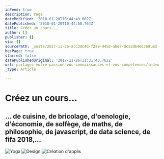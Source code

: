 ```yaml
---
inFeed: true
description: Yoga
dateModified: '2018-01-20T10:44:49.602Z'
datePublished: '2018-01-20T10:44:50.764Z'
title: Créez un cours...
author: []
publisher: {}
via: {}
sourcePath: _posts/2017-11-26-acc3dc4d-f2a9-4458-abe7-dca2d64ec369.md
hasPage: true
starred: false
datePublishedOriginal: '2017-11-26T11:31:43.702Z'
url: partagez-votre-passion-vos-connaissances-et-vos-competences/index.html
_type: Article

---
```

# **Créez un cours...**

## ... de cuisine, de bricolage, d'oenologie, d'économie, de solfège, de maths, de philosophie, de javascript, de data science, de fifa 2018,...
![Yoga](https://the-grid-user-content.s3-us-west-2.amazonaws.com/535266bb-5100-4002-b9e0-8dc733d63473.png)
![Design](https://the-grid-user-content.s3-us-west-2.amazonaws.com/6a270627-7182-4501-8f13-bee61214944e.png)
![Création d'applis](https://the-grid-user-content.s3-us-west-2.amazonaws.com/47c890ee-2204-48c0-9efb-0524138c7958.png)